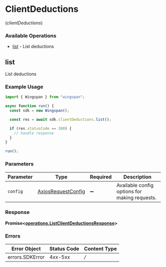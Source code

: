 # ClientDeductions
(*clientDeductions*)

### Available Operations

* [list](#list) - List deductions

## list

List deductions

### Example Usage

```typescript
import { Wingspan } from "wingspan";

async function run() {
  const sdk = new Wingspan();

  const res = await sdk.clientDeductions.list();

  if (res.statusCode == 200) {
    // handle response
  }
}

run();
```

### Parameters

| Parameter                                                    | Type                                                         | Required                                                     | Description                                                  |
| ------------------------------------------------------------ | ------------------------------------------------------------ | ------------------------------------------------------------ | ------------------------------------------------------------ |
| `config`                                                     | [AxiosRequestConfig](https://axios-http.com/docs/req_config) | :heavy_minus_sign:                                           | Available config options for making requests.                |


### Response

**Promise<[operations.ListClientDeductionsResponse](../../sdk/models/operations/listclientdeductionsresponse.md)>**
### Errors

| Error Object    | Status Code     | Content Type    |
| --------------- | --------------- | --------------- |
| errors.SDKError | 4xx-5xx         | */*             |
